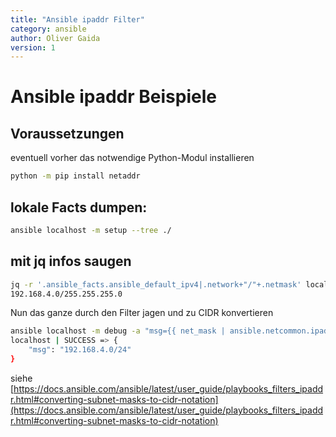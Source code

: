 ```yaml
---
title: "Ansible ipaddr Filter"
category: ansible
author: Oliver Gaida
version: 1
---
```


# Ansible ipaddr Beispiele

## Voraussetzungen

eventuell vorher das notwendige Python-Modul installieren

```bash
python -m pip install netaddr
```

## lokale Facts dumpen:

```bash
ansible localhost -m setup --tree ./
```

## mit jq infos saugen

```bash
jq -r '.ansible_facts.ansible_default_ipv4|.network+"/"+.netmask' localhost
192.168.4.0/255.255.255.0
```

Nun das ganze durch den Filter jagen und zu CIDR konvertieren

<!--{% raw %} -->

```bash
ansible localhost -m debug -a "msg={{ net_mask | ansible.netcommon.ipaddr('net') }}" -e net_mask=$(jq -r '.ansible_facts.ansible_default_ipv4|.network+"/"+.netmask' localhost)
localhost | SUCCESS => {
    "msg": "192.168.4.0/24"
}
```

<!--{% endraw %} -->

siehe [https://docs.ansible.com/ansible/latest/user_guide/playbooks_filters_ipaddr.html#converting-subnet-masks-to-cidr-notation](https://docs.ansible.com/ansible/latest/user_guide/playbooks_filters_ipaddr.html#converting-subnet-masks-to-cidr-notation)